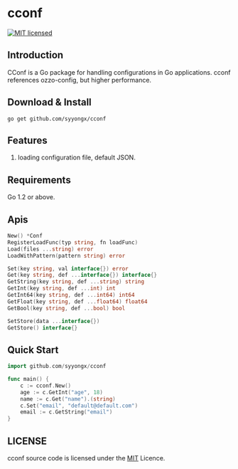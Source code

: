 # cconf
[![MIT licensed][3]][4]

[3]: https://img.shields.io/badge/license-MIT-blue.svg
[4]: LICENSE

## Introduction
CConf is a Go package for handling configurations in Go applications. cconf references ozzo-config, but higher performance.

## Download & Install
```shell
go get github.com/syyongx/cconf
```

## Features
 1. loading configuration file, default JSON.
 
## Requirements
Go 1.2 or above. 
 
## Apis
```go
New() *Conf
RegisterLoadFunc(typ string, fn loadFunc)
Load(files ...string) error
LoadWithPattern(pattern string) error

Set(key string, val interface{}) error
Get(key string, def ...interface{}) interface{}
GetString(key string, def ...string) string
GetInt(key string, def ...int) int
GetInt64(key string, def ...int64) int64
GetFloat(key string, def ...float64) float64
GetBool(key string, def ...bool) bool

SetStore(data ...interface{})
GetStore() interface{}
```

## Quick Start
```go
import github.com/syyongx/cconf

func main() {
    c := cconf.New()
    age := c.GetInt("age", 18)
    name := c.Get("name").(string)
    c.Set("email", "default@default.com")
    email := c.GetString("email")
}
```

## LICENSE
cconf source code is licensed under the [MIT](https://github.com/syyongx/cconf/blob/master/LICENSE) Licence.
